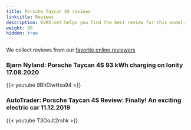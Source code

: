 ```yaml
---
title: Porsche Taycan 4S reviews
linktitle: Reviews
description: EVKX.net helps you find the best review for this model. 
weight: 80
hidden: true
---
```

<object type="image/svg+xml" data="../modelnavigation.svg"></object>
We collect reviews from our [favorite online reviewers](/guides/evreviewers/)

### Bjørn Nyland: Porsche Taycan 4S 93 kWh charging on Ionity 17.08.2020

{{< youtube 9BhDiwHxa94 >}}

### AutoTrader: Porsche Taycan 4S Review: Finally! An exciting electric car 11.12.2019

{{< youtube T3OoJt2rshk >}}


